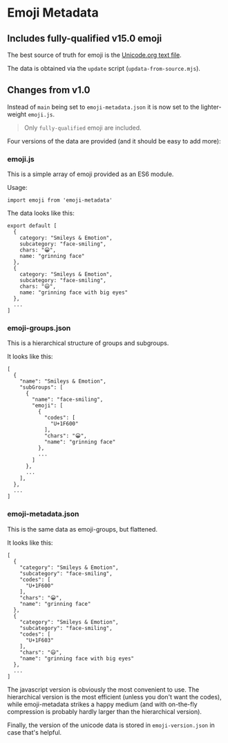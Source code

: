 # Emoji Metadata
## Includes fully-qualified v15.0 emoji

The best source of truth for emoji is the [Unicode.org text file](https://unicode.org/Public/emoji/latest/emoji-test.txt).

The data is obtained via the `update` script (`updata-from-source.mjs`).

## Changes from v1.0

Instead of `main` being set to `emoji-metadata.json` it is now set to the lighter-weight `emoji.js`.

> Only `fully-qualified` emoji are included.

Four versions of the data are provided (and it should be easy to add more):

### emoji.js

This is a simple array of emoji provided as an ES6 module.

Usage:

    import emoji from 'emoji-metadata'

The data looks like this:

    export default [
      {
        category: "Smileys & Emotion",
        subcategory: "face-smiling",
        chars: "😀",
        name: "grinning face"
      },
      {
        category: "Smileys & Emotion",
        subcategory: "face-smiling",
        chars: "😃",
        name: "grinning face with big eyes"
      },
      ...
    ]

### emoji-groups.json

This is a hierarchical structure of groups and subgroups.

It looks like this:

    [
      {
        "name": "Smileys & Emotion",
        "subGroups": [
          {
            "name": "face-smiling",
            "emoji": [
              {
                "codes": [
                  "U+1F600"
                ],
                "chars": "😀",
                "name": "grinning face"
              },
              ...
            ]
          },
          ...
        ],
      },
      ...
    ]

### emoji-metadata.json

This is the same data as emoji-groups, but flattened.

It looks like this:

    [
      {
        "category": "Smileys & Emotion",
        "subcategory": "face-smiling",
        "codes": [
          "U+1F600"
        ],
        "chars": "😀",
        "name": "grinning face"
      },
      {
        "category": "Smileys & Emotion",
        "subcategory": "face-smiling",
        "codes": [
          "U+1F603"
        ],
        "chars": "😃",
        "name": "grinning face with big eyes"
      },
      ...
    ]

The javascript version is obviously the most convenient to use. The hierarchical version
is the most efficient (unless you don't want the codes), while emoji-metadata strikes
a happy medium (and with on-the-fly compression is probably hardly larger than the
hierarchical version).

Finally, the version of the unicode data is stored in `emoji-version.json` in case that's helpful.